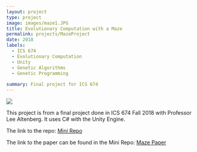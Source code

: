 ```yaml
---
layout: project
type: project
image: images/maze1.JPG
title: Evolutionary Computation with a Maze
permalink: projects/MazeProject
date: 2018
labels:
  - ICS 674
  - Evolutionary Computation
  - Unity
  - Genetic Algorithms
  - Genetic Programming
  
summary: Final project for ICS 674
---
```


<img class="ui image" src="{{ site.baseurl }}/images/Maze1.JPG">

This project is from a final project done in ICS 674 Fall 2018 with Professor Lee Altenberg. It uses C# with the Unity Engine.

The link to the repo: <a href="https://github.com/jjhna/Mini"><i class="large github icon "></i>Mini Repo</a>

The link to the paper can be found in the Mini Repo: <a href="https://github.com/jjhna/Mini/blob/master/Na%2C%20Jonathan%20ICS%20674%20Final%20Project%20Paper.pdf"><i class="large github icon "></i>Maze Paper</a>
